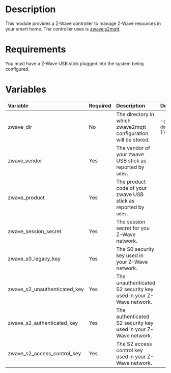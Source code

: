 # Description

This module provides a Z-Wave controller to manage Z-Wave resources in your smart home.  The controller uses is
[zwavejs2mqtt](https://github.com/zwave-js/zwavejs2mqtt).

# Requirements

You must have a Z-Wave USB stick plugged into the system being configured.

# Variables

| Variable                     | Required | Description                                                      | Default                            |
|:-----------------------------|:---------|:-----------------------------------------------------------------|:-----------------------------------|
| zwave_dir                    | No       | The directory in which zwave2mqtt configuration will be stored.  | `"{{ docker_compose_dir }}/zwave"` |
| zwave_vendor                 | Yes      | The vendor of your zwave USB stick as reported by `udev`.        |                                    |
| zwave_product                | Yes      | The product code of your zwave USB stick as reported by `udev`.  |                                    |
| zwave_session_secret         | Yes      | The session secret for you Z-Wave network.                       |                                    |
| zwave_s0_legacy_key          | Yes      | The S0 security key used in your Z-Wave network.                 |                                    |
| zwave_s2_unauthenticated_key | Yes      | The unauthenticated S2 security key used in your Z-Wave network. |                                    |
| zwave_s2_authenticated_key   | Yes      | The authenticated S2 security key used in your Z-Wave network.   |                                    |
| zwave_s2_access_control_key  | Yes      | The S2 access control key used in your Z-Wave network.           |                                    |

